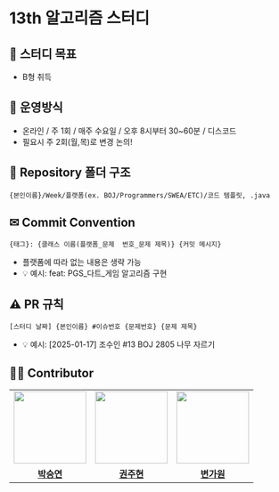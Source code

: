 # 13th 알고리즘 스터디

## 🎯 스터디 목표
- B형 취득

## 📕 운영방식

- 온라인 / 주 1회 / 매주 수요일 / 오후 8시부터 30~60분 / 디스코드
- 필요시 주 2회(월,목)로 변경 논의!

## 📁 Repository 폴더 구조
```
{본인이름}/Week/플랫폼(ex. BOJ/Programmers/SWEA/ETC)/코드 템플릿, .java
```


## ✉ Commit Convention
```
{태그}: {클래스 이름(플랫폼_문제  번호_문제 제목)} {커밋 메시지}
```
- 플랫폼에 따라 없는 내용은 생략 가능
- 💡 예시: feat: PGS_다트_게임 알고리즘 구현

## ⚠️ PR 규칙
```
[스터디 날짜] {본인이름} #이슈번호 {문제번호} {문제 제목}
```
- 💡 예시: [2025-01-17] 조수인 #13 BOJ 2805 나무 자르기

## 👨‍🎓 Contributor

<table>
  <tr>
      <td align="center"><img src="" width="130px;" alt=""/><br /><sub></td>
      <td align="center"><img src="" width="130px;" alt=""/><br /></td>
      <td align="center"><img src="" width="130px;" alt=""/><br /></td>
    </tr>
    <tr>
    <td align="center"><a href="https://github.com/sysysys98"><b>박승연</b></a><br /></td>
    <td align="center"><a href="https://github.com/##"><b>권주현</b></a><br /></td>
    <td align="center"><a href="https://github.com/##"><b>변가원</b></a><br /></td>
  </tr>
</table></br>
